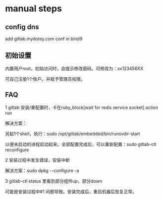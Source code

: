 # manual steps

## config dns

add gitlab.mydotey.com conf in bind9

## 初始设置

内置用户root，初始访问时，会提示修改密码。可修改为：xx123456XX

可自己注册1个账户。并赋予管理员权限。

## FAQ

1 gitlab 安装/重配置时，卡在ruby_block[wait for redis service socket] action run

解决方案：

另起1个shell，执行：sudo /opt/gitlab/embedded/bin/runsvdir-start

以便未启动的进程启动起来。全部配置完成后，可以重新配置：sudo gitlab-ctl reconfigure

2 安装过程中发生错误，安装中断

解决方案：sudo dpkg --configure -a

3 gitlab-ctl status 里看到部分组件up，部分down

可能是安装过程中#1 问题导致。安装完成后，重启机器后恢复正常。
